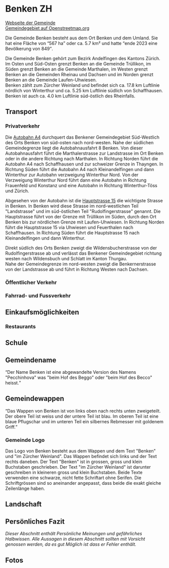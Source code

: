 # Benken ZH

[Webseite der Gemeinde](https://www.benken-zh.ch/)  
[Gemeindegebiet auf Openstreetmap.org](https://www.openstreetmap.org/relation/1682088)

Die Gemeinde Benken besteht aus dem Ort Benken und dem Umland. Sie hat eine Fläche von <q cite="https://www.benken-zh.ch/portraet-/zahlen-fakten.html/9">567 ha</q> oder ca. 5.7 km² und hatte <q cite="https://www.benken-zh.ch/portraet-/zahlen-fakten.html/9">ende 2023 eine Bevölkerung von 849</q>.

Die Gemeinde Benken gehört zum Bezirk Andelfingen des Kantons Zürich. Im Osten und Süd-Osten grenzt Benken an die Gemeinde Trüllikon, im Süden grenzt Benken an die Gemeinde Marthalen, im Westen grenzt Benken an die Gemeinden Rheinau und Dachsen und im Norden grenzt Benken an die Gemeinde Laufen-Uhwiesen.  
Benken zählt zum Zürcher Weinland und befindet sich ca. 17.8 km Luftlinie nördlich von Winterthur und ca. 5.25 km Luftlinie südlich von Schaffhausen. Benken ist auch ca. 4.0 km Luftlinie süd-östlich des Rheinfalls.

## Transport

### Privatverkehr

Die [Autobahn A4](https://www.openstreetmap.org/relation/192156) durchquert das Benkener Gemeindegebiet Süd-Westlich des Orts Benken von süd-osten nach nord-westen. Nahe der südlichen Gemeindegrenze liegt die Autobahnausfahrt 8 Benken. Von dieser Autobahnausfahrt führt die Marthalerstrasse zur Landstrasse im Ort Benken oder in die andere Richtung nach Marthalen. In Richtung Norden führt die Autobahn A4 nach Schaffhausen und zur schweizer Grenze in Thayngen. In Richtung Süden führt die Autobahn A4 nach Kleinandelfingen und dann Winterthur zur Autobahn verzweigung Winterthur Nord. Von der Verzweigung Winterthur Nord führt dann eine Autobahn in Richtung Frauenfeld und Konstanz und eine Autobahn in Richtung Winterthur-Töss und Zürich.

Abgesehen von der Autobahn ist die [Hauptstrasse 15](https://www.openstreetmap.org/relation/303397) die wichtigste Strasse in Benken. In Benken wird diese Strasse im nord-westlichen Teil "Landstrasse" und im süd-östlichen Teil "Rudolfingerstrasse" genannt. Die Hauptstrasse führt von der Grenze mit Trüllikon im Süden, durch den Ort Benken bis zur nördlichen Grenze mit Laufen-Uhwiesen. In Richtung Norden führt die Hauptstrasse 15 via Uhwiesen und Feuerthalen nach Schaffhausen. In Richtung Süden führt die Hauptstrasse 15 nach Kleinandelfingen und dann Winterthur.

Direkt südlich des Orts Benken zweigt die Wildensbucherstrasse von der Rudolfingerstrasse ab und verlässt das Benkener Gemeindegebiet richtung westen nach Wildensbuch und Schlatt im Kanton Thurgau.  
Nahe der Gemeindegrenze im nord-westen zweigt die Benkernerstrasse von der Landstrasse ab und führt in Richtung Westen nach Dachsen.

### Öffentlicher Verkehr

### Fahrrad- und Fussverkehr

## Einkaufsmöglichkeiten

### Restaurants

## Schule

## Gemeindename

<q cite="https://www.benken-zh.ch/portraet-/geschichte.html/10">Der Name Benken ist eine abgewandelte Version des Namens "Pecchinhova" was "beim Hof des Beggo" oder "beim Hof des Becco" heisst.</q>

## Gemeindewappen

<q cite="https://de.wikipedia.org/wiki/Benken_ZH">Das Wappen von Benken ist von links oben nach rechts unten zweigeteilt. Der obere Teil ist weiss und der untere Teil ist blau. Im oberen Teil ist eine blaue Pflugschar und im unteren Teil ein silbernes Rebmesser mit goldenem Griff.</q>

### Gemeinde Logo

Das Logo von Benken besteht aus dem Wappen und dem Text "Benken" und "im Zürcher Weinland". Das Wappen befindet sich links und der Text rechts daneben. Der Text "Benken" ist in grossen, gross und klein Buchstaben geschrieben. Der Text "im Zürcher Weinland" ist darunter geschreiben in kleineren gross und klein Buchstaben. Beide Texte verwenden eine schwarze, nicht fette Schriftart ohne Serifen. Die Schriftgrössen sind so aneinander angepasst, dass beide die exakt gleiche Zeilenlänge haben.

## Landschaft

## Persönliches Fazit

*Dieser Abschnitt enthält Persönliche Meinungen und gefährliches Halbwissen. Alle Aussagen in diesem Abschnitt sollten mit Vorsicht genossen werden, da es gut Möglich ist dass er Fehler enthält.*

## Fotos
